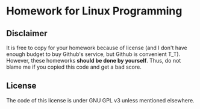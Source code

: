 Homework for Linux Programming
==============================

Disclaimer
----------
It is free to copy for your homework because of license (and I don't have enough budget to buy Github's service, but Github is convenient T_T). However, these homeworks __should be done by yourself__. Thus, do not blame me if you copied this code and get a bad score.

License
-------
The code of this license is under GNU GPL v3 unless mentioned elsewhere.
